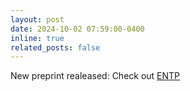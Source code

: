 ```yaml
---
layout: post
date: 2024-10-02 07:59:00-0400
inline: true
related_posts: false
---
```


New preprint realeased: Check out [ENTP](https://x.com/Kangwook_Lee/status/1842020800620040549)